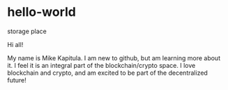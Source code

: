 # hello-world
storage place

Hi all! 

My name is Mike Kapitula. I am new to github, but am learning more about it. I feel it is an integral part of the blockchain/crypto space. I love blockchain and crypto, and am excited to be part of the decentralized future! 

